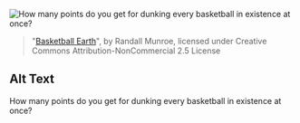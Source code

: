 ![How many points do you get for dunking every basketball in existence at once?](https://imgs.xkcd.com/comics/basketball_earth.png)
> "[Basketball Earth](https://xkcd.com/1515/)", by Randall Munroe, licensed under Creative Commons Attribution-NonCommercial 2.5 License

## Alt Text
How many points do you get for dunking every basketball in existence at once?
